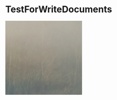 # TestForWriteDocuments


![](TestForWriteDocuments/%E5%B1%8F%E5%B9%95%E5%BF%AB%E7%85%A7%202017-10-28%2021.30.41.png)